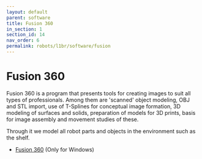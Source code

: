 ```yaml
---
layout: default
parent: software
title: Fusion 360
in_section: 1
section_id: 14
nav_order: 6
permalink: robots/l1br/software/fusion
---
```


# Fusion 360

Fusion 360 is a program that presents tools for creating images to suit all types of professionals. Among them are 'scanned' object modeling, OBJ and STL import, use of T-Splines for conceptual image formation, 3D modeling of surfaces and solids, preparation of models for 3D prints, basis for image assembly and movement studies of these.

Through it we model all robot parts and objects in the environment such as the shelf.

- [Fusion 360](https://www.autodesk.com/products/fusion-360/overview) (Only for Windows)
